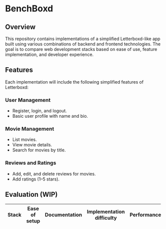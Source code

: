 # BenchBoxd

## Overview

This repository contains implementations of a simplified Letterboxd-like app built using various combinations of backend and frontend technologies. The goal is to compare web development stacks based on ease of use, feature implementation, and developer experience.

## Features

Each implementation will include the following simplified features of Letterboxd:

### User Management

* Register, login, and logout.
* Basic user profile with name and bio.

### Movie Management

* List movies.
* View movie details.
* Search for movies by title.

### Reviews and Ratings

* Add, edit, and delete reviews for movies.
* Add ratings (1–5 stars).

## Evaluation (WIP)

Stack | Ease of setup | Documentation | Implementation difficulty | Performance |
|---|---|---|---|---|